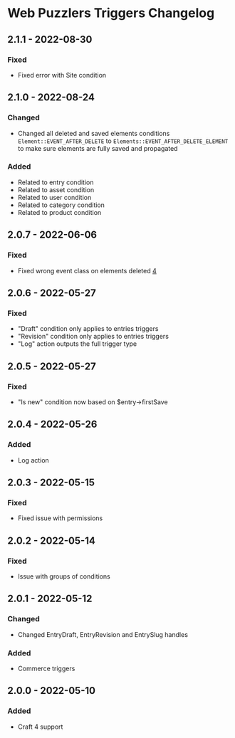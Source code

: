 # Web Puzzlers Triggers Changelog

## 2.1.1 - 2022-08-30
### Fixed
- Fixed error with Site condition

## 2.1.0 - 2022-08-24
### Changed
- Changed all deleted and saved elements conditions `Element::EVENT_AFTER_DELETE` to `Elements::EVENT_AFTER_DELETE_ELEMENT` to make sure elements are fully saved and propagated
### Added
- Related to entry condition
- Related to asset condition
- Related to user condition
- Related to category condition
- Related to product condition

## 2.0.7 - 2022-06-06

### Fixed
- Fixed wrong event class on elements deleted [4](https://github.com/ryssbowh/craft-triggers/issues/4)

## 2.0.6 - 2022-05-27

### Fixed
- "Draft" condition only applies to entries triggers
- "Revision" condition only applies to entries triggers
- "Log" action outputs the full trigger type

## 2.0.5 - 2022-05-27

### Fixed
- "Is new" condition now based on $entry->firstSave

## 2.0.4 - 2022-05-26

### Added
- Log action

## 2.0.3 - 2022-05-15

### Fixed
- Fixed issue with permissions

## 2.0.2 - 2022-05-14

### Fixed
- Issue with groups of conditions

## 2.0.1 - 2022-05-12

### Changed
- Changed EntryDraft, EntryRevision and EntrySlug handles

### Added
- Commerce triggers

## 2.0.0 - 2022-05-10

### Added
- Craft 4 support